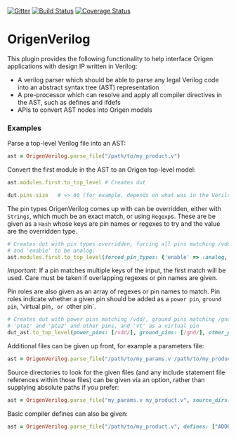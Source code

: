 [![Gitter](https://badges.gitter.im/Join%20Chat.svg)](https://gitter.im/Origen-SDK/users?utm_source=badge&utm_medium=badge&utm_campaign=pr-badge&utm_content=badge)
[![Build Status](https://travis-ci.org/Origen-SDK/origen_verilog.svg?branch=master)](https://travis-ci.org/Origen-SDK/origen_verilog)
[![Coverage Status](https://coveralls.io/repos/github/Origen-SDK/origen_verilog/badge.svg?branch=master)](https://coveralls.io/github/Origen-SDK/origen_verilog?branch=master)

# OrigenVerilog

This plugin provides the following functionality to help interface Origen applications with design
IP written in Verilog:

* A verilog parser which should be able to parse any legal Verilog code into an abstract syntax tree (AST)
  representation
* A pre-processor which can resolve and apply all compiler directives in the AST, such as defines and ifdefs
* APIs to convert AST nodes into Origen models

### Examples

Parse a top-level Verilog file into an AST:

~~~ruby
ast = OrigenVerilog.parse_file("/path/to/my_product.v")
~~~

Convert the first module in the AST to an Origen top-level model:

~~~ruby
ast.modules.first.to_top_level # Creates dut

dut.pins.size   # => 60 (for example, depends on what was in the Verilog source)
~~~

The pin types OrigenVerilog comes up with can be overridden, either with `Strings`,
which much be an exact match, or using `Regexp`s. These are be given as a `Hash`
whose keys are pin names or regexes to try and the value are the overridden type.

~~~ruby
# Creates dut with pin types overridden, forcing all pins matching /vdd/ to be digital
# and 'enable' to be analog.
ast.modules.first.to_top_level(forced_pin_types: {'enable' => :analog, /vdd/ => :digital})
~~~

*Important:* If a pin matches multiple keys of the input, the first match will
be used. Care must be taken if overlapping regexes or pin names are given.

Pin roles are also given as an array of regexes or pin names to match. Pin roles indicate whether a given pin
should be added as a `power pin`, `ground pin`, 'virtual pin`, or `other pin`.

~~~ruby
# Creates dut with power pins matching /vdd/, ground pins matching /gnd/,
# 'pta1' and 'pta2' and other pins, and 'vt' as a virtual pin
dut_ast.to_top_level(power_pins: [/vdd/], ground_pins: [/gnd/], other_pins: ['pta1', 'pta2'], virtual_pins: ['vt'])
~~~

Additional files can be given up front, for example a parameters file:

~~~ruby
ast = OrigenVerilog.parse_file("/path/to/my_params.v /path/to/my_product.v")
~~~

Source directories to look for the given files (and any include statement file references within those files) can be given
via an option, rather than supplying absolute paths if you prefer:

~~~ruby
ast = OrigenVerilog.parse_file("my_params.v my_product.v", source_dirs: ["/path/to"])
~~~

Basic compiler defines can also be given:

~~~ruby
ast = OrigenVerilog.parse_file("/path/to/my_product.v", defines: ["ADDR_WIDTH=10", "ENABLE_BLAH"])
~~~
